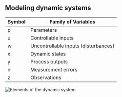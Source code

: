 


## Modeling dynamic systems

|Symbol|Family of Variables |
|--|--|
| p | Parameters |
| u | Controllable inputs |
| w | Uncontrollable inputs (disturbances) |
| x | Dynamic states |
| y | Process outputs |
| n | Measurement errors |
| z | Observations |

![Elements of the dynamic system](https://i.imgur.com/0DrXTYH.png)

<!--stackedit_data:
eyJoaXN0b3J5IjpbLTE4NDcxMDE3ODMsNzMwOTk4MTE2XX0=
-->